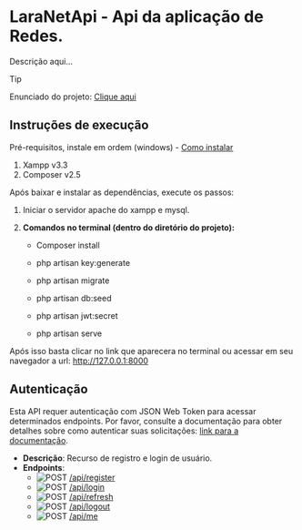 # LaraNetApi - Api da aplicação de Redes.

Descrição aqui...

> [!TIP] 
> Enunciado do projeto:
> [Clique aqui](/docs/enunciado_do_projeto.md)

<!-- 
> [!NOTE] Enunciado do desafio
> tetete
> 
> [!TIP]
> Helpful advice for doing things better or more easily.

> [!IMPORTANT]
> Key information users need to know to achieve their goal.

> [!WARNING]
> Urgent info that needs immediate user attention to avoid problems.

> [!CAUTION]
> Advises about risks or negative outcomes of certain actions. -->


## Instruções de execução

Pré-requisitos, instale em ordem (windows) - [Como instalar](/docs/instalacao_dependencias_execucao.md)
1. Xampp v3.3 
2. Composer v2.5
 
Após baixar e instalar as dependências, execute os passos:

1. Iniciar o servidor apache do xampp e mysql.

2. **Comandos no terminal (dentro do diretório do projeto):**

   - Composer install

   - php artisan key:generate

   - php artisan migrate
  
   - php artisan db:seed
   
   - php artisan jwt:secret

   - php artisan serve

Após isso basta clicar no link que aparecera no terminal ou acessar em seu navegador a url: http://127.0.0.1:8000
  
## Autenticação

Esta API requer autenticação com JSON Web Token para acessar determinados endpoints. Por favor, consulte a documentação para obter detalhes sobre como autenticar suas solicitações: [link para a documentação](/docs/api/instrucoes_de_autenticacao.md).

- **Descrição**: Recurso de registro e login de usuário.
- **Endpoints**:
  - ![POST](https://img.shields.io/badge/HTTP-POST-00CC00)  [ /api/register](/docs/api/instrucoes_de_autenticacao.md)
  - ![POST](https://img.shields.io/badge/HTTP-POST-00CC00)  [ /api/login](/docs/api/instrucoes_de_autenticacao.md)
  - ![POST](https://img.shields.io/badge/HTTP-POST-00CC00)  [ /api/refresh](/docs/api/instrucoes_de_autenticacao.md)
  - ![POST](https://img.shields.io/badge/HTTP-POST-00CC00)  [ /api/logout](/docs/api/instrucoes_de_autenticacao.md)
  - ![POST](https://img.shields.io/badge/HTTP-POST-00CC00)  [ /api/me](/docs/api/instrucoes_de_autenticacao.md)



<!-- > [!NOTE]
> Useful information that users should know, even when skimming content.

> [!TIP]
> Helpful advice for doing things better or more easily.

> [!IMPORTANT]
> Key information users need to know to achieve their goal.

> [!WARNING]
> Urgent info that needs immediate user attention to avoid problems.

> [!CAUTION]
> Advises about risks or negative outcomes of certain actions. -->
